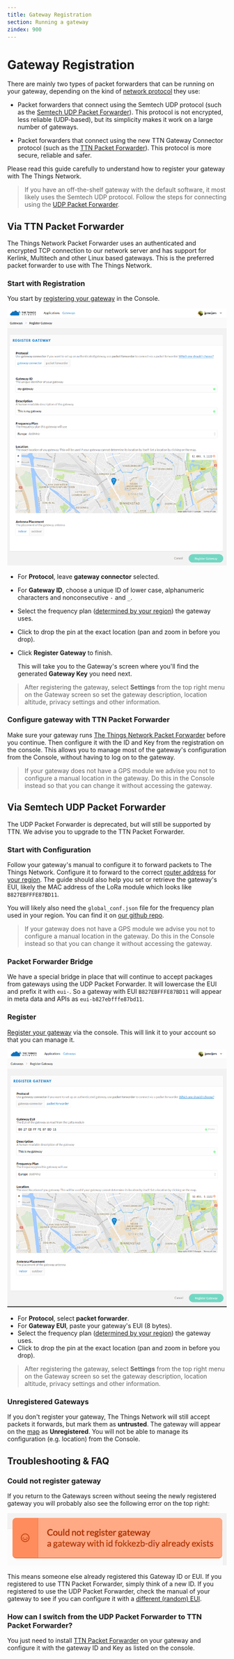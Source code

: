 ```yaml
---
title: Gateway Registration
section: Running a gateway
zindex: 900
---
```


# Gateway Registration

There are mainly two types of packet forwarders that can be running on your gateway, depending on the kind of [network protocol](start/connection.md) they use:

* Packet forwarders that connect using the Semtech UDP protocol (such as the [Semtech UDP Packet Forwarder](packet-forwarder/semtech-udp.md)). This protocol is not encrypted, less reliable (UDP-based), but its simplicity makes it work on a large number of gateways.

* Packet forwarders that connect using the new TTN Gateway Connector protocol (such as the [TTN Packet Forwarder](packet-forwarder/ttn.md)). This protocol is more secure, reliable and safer.

Please read this guide carefully to understand how to register your gateway with The Things Network.

> If you have an off-the-shelf gateway with the default software, it most likely uses the Semtech UDP protocol. Follow the steps for connecting using the [UDP Packet Forwarder](#via-udp-packet-forwarder).

## Via TTN Packet Forwarder

The Things Network Packet Forwarder uses an authenticated and encrypted TCP connection to our network server and has support for Kerlink, Multitech and other Linux based gateways. This is the preferred packet forwarder to use with The Things Network.

### Start with Registration

You start by [registering your gateway](https://console.thethingsnetwork.org/gateways/register) in the Console.

![Registration for Gateway Connector](registration-connector.png)

* For **Protocol**, leave **gateway connector** selected.
* For **Gateway ID**, choose a unique ID of lower case, alphanumeric characters and nonconsecutive `-` and `_`.
* Select the frequency plan ([determined by your region](https://www.thethingsnetwork.org/wiki/LoRaWAN/Frequencies/By-Country)) the gateway uses.
* Click to drop the pin at the exact location (pan and zoom in before you drop).
* Click **Register Gateway** to finish.

  This will take you to the Gateway's screen where you'll find the generated **Gateway Key** you need next.

> After registering the gateway, select **Settings** from the top right menu on the Gateway screen so set the gateway description, location altitude, privacy settings and other information.

### Configure gateway with TTN Packet Forwarder

Make sure your gateway runs [The Things Network Packet Forwarder](https://github.com/TheThingsNetwork/packet_forwarder/tree/master) before you continue. Then configure it with the ID and Key from the registration on the console. This allows you to manage most of the gateway's configuration from the Console, without having to log on to the gateway.

> If your gateway does not have a GPS module we advise you not to configure a manual location in the gateway. Do this in the Console instead so that you can change it without accessing the gateway.

## Via Semtech UDP Packet Forwarder

The UDP Packet Forwarder is deprecated, but will still be supported by TTN. We advise you to upgrade to the TTN Packet Forwarder.

### Start with Configuration

Follow your gateway's manual to configure it to forward packets to The Things Network. Configure it to forward to the correct [router address](https://www.thethingsnetwork.org/wiki/Backend/Connect/Gateway#connect-a-gateway_server-addresses) for [your region](https://www.thethingsnetwork.org/wiki/LoRaWAN/Frequencies/By-Country). The guide should also help you set or retrieve the gateway's EUI, likely the MAC address of the LoRa module which looks like `B827EBFFFE87BD11`.

You will likely also need the `global_conf.json` file for the frequency plan used in your region. You can find it on [our github repo](https://github.com/TheThingsNetwork/gateway-conf).

> If your gateway does not have a GPS module we advise you not to configure a manual location in the gateway. Do this in the Console instead so that you can change it without accessing the gateway.

### Packet Forwarder Bridge

We have a special bridge in place that will continue to accept packages from gateways using the UDP Packet Forwarder. It will lowercase the EUI and prefix it with `eui-`. So a gateway with EUI `B827EBFFFE87BD11` will appear in meta data and APIs as `eui-b827ebfffe87bd11`.

### Register

[Register your gateway](https://console.thethingsnetwork.org/gateways/register) via the console. This will link it to your account so that you can manage it.

![Registration for Packet Forwarder Bridge](registration-bridge.png)

* For **Protocol**, select **packet forwarder**.
* For **Gateway EUI**, paste your gateway's EUI (8 bytes).
* Select the frequency plan ([determined by your region](https://www.thethingsnetwork.org/wiki/LoRaWAN/Frequencies/By-Country)) the gateway uses.
* Click to drop the pin at the exact location (pan and zoom in before you drop).

> After registering the gateway, select **Settings** from the top right menu on the Gateway screen so set the gateway description, location altitude, privacy settings and other information.

### Unregistered Gateways

If you don't register your gateway, The Things Network will still accept packets it forwards, but mark them as **untrusted**. The gateway will appear on the [map](https://www.thethingsnetwork.org/map) as **Unregistered**. You will not be able to manage its configuration (e.g. location) from the Console.

## Troubleshooting & FAQ

### Could not register gateway

If you return to the Gateways screen without seeing the newly registered gateway you will probably also see the following error on the top right:

![Registration Error](registration-error.png)

This means someone else already registered this Gateway ID or EUI. If you registered to use TTN Packet Forwarder, simply think of a new ID. If you registered to use the UDP Packet Forwarder, check the manual of your gateway to see if you can configure it with a [different (random) EUI](https://www.randomlists.com/string?length=16).

### How can I switch from the UDP Packet Forwarder to TTN Packet Forwarder?

You just need to install [TTN Packet Forwarder](https://github.com/TheThingsNetwork/packet_forwarder/tree/master) on your gateway and configure it with the gateway ID and Key as listed on the console.

